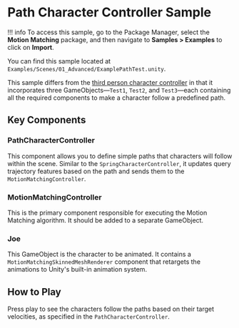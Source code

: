 # Path Character Controller Sample

!!! info
	To access this sample, go to the Package Manager, select the **Motion Matching** package, and then navigate to **Samples > Examples** to click on **Import**.

You can find this sample located at `Examples/Scenes/01_Advanced/ExamplePathTest.unity`.

This sample differs from the [third person character controller](third_person.md) in that it incorporates three GameObjects—`Test1`, `Test2`, and `Test3`—each containing all the required components to make a character follow a predefined path.

## Key Components

### PathCharacterController

This component allows you to define simple paths that characters will follow within the scene. Similar to the `SpringCharacterController`, it updates query trajectory features based on the path and sends them to the `MotionMatchingController`.

### MotionMatchingController

This is the primary component responsible for executing the Motion Matching algorithm. It should be added to a separate GameObject.

### Joe

This GameObject is the character to be animated. It contains a `MotionMatchingSkinnedMeshRenderer` component that retargets the animations to Unity's built-in animation system.

## How to Play

Press play to see the characters follow the paths based on their target velocities, as specified in the `PathCharacterController`.